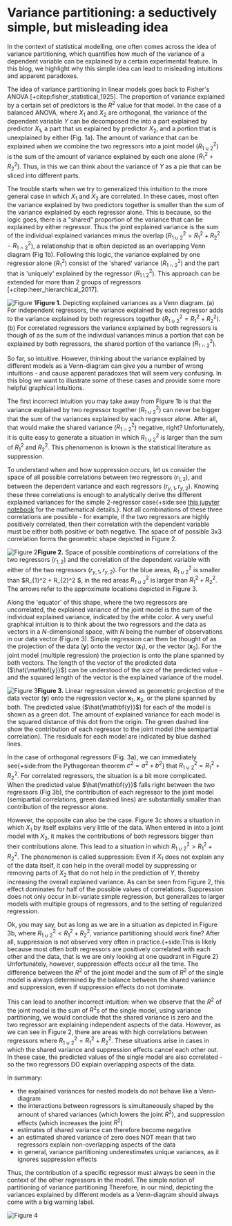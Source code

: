 # Variance partitioning: a seductively simple, but misleading idea

<section markdown="1">
In the context of statistical modelling, one often comes across the idea of variance partitioning, which quantifies how much of the variance of a dependent variable can be explained by a certain experimental feature. In this blog, we highlight why this simple idea can lead to misleading intuitions and apparent paradoxes.

The idea of variance partitioning in linear models goes back to Fisher's ANOVA [+citep:fisher_statistical_1925]. The proportion of variance explained by a certain set of predictors is the $R^2$ value for that model. In the case of a balanced ANOVA, where $X_1$ and $X_2$ are orthogonal, the variance of the dependent variable $Y$ can be decomposed the into a part explained by predictor $X_1$, a part that us explained by predictor $X_2$, and a portion that is unexplained by either (Fig. 1a). The amount of variance that can be explained when we combine the two regressors into a joint model ($R_{1 \cup 2}^2$) is the sum of the amount of variance explained by each one alone ($R^2_1 + R^2_2$). Thus, in this we can think about the variance of $Y$ as a pie that can be sliced into different parts.

The trouble starts when we try to generalized this intuition to the more general case in which $X_1$ and $X_2$ are correlated. In these cases, most often the variance explained by two predictors together is smaller than the sum of the variance explained by each regressor alone. This is because, so the logic goes, there is a "shared" proportion of the variance that can be explained by either regressor. Thus the joint explained variance is the sum of the individual explained variances minus the overlap ($R_{1 \cup 2}^2 = R_{1}^2  + R_{2}^2 - R^2_{1 \cap 2}$), a relationship that is often depicted as an overlapping Venn diagram (Fig 1b). Following this logic, the variance explained by one regressor alone ($R^2_1$) consist of the 'shared' variance ($R^2_{1 \cap 2}$) and the part that is 'uniquely' explained by the regressor ($R^2_{1 \setminus 2}$). This approach can be extended for more than 2 groups of regressors [+citep:heer_hierarchical_2017].

![Figure 1](venn_diagram.jpg)**Figure 1.** Depicting explained variances as a Venn diagram. (a) For independent regressors, the variance explained by each regressor adds to the variance explained by both regressors together ($R_{1 \cup 2}^2 = R^2_{1}  + R^2_{2}$). (b) For correlated regressors the variance explained by both regressors is though of as the sum of the individual variances minus a portion that can be explained by both regressors, the shared portion of the variance ($R^2_{1 \cap 2}$).

So far, so intuitive. However, thinking about the variance explained by different models as a Venn-diagram can give you a number of wrong intuitions - and cause apparent paradoxes that will seem very confusing. In this blog we want to illustrate some of these cases and provide some more helpful graphical intuitions.

The first incorrect intuition you may take away from Figure 1b is that the variance explained by two regressor together ($R^2_{1 \cup 2}$) can never be bigger that the sum of the variances explained by each regressor alone. After all, that would make the shared variance ($R^2_{1 \cap 2}$) negative, right? Unfortunately, it is quite easy to generate a situation in which $R_{1 \cup 2}^2$ is larger than the sum of $R_{1}^2$ and $R_{2}^2$. This phenomenon is known is the statistical literature as suppression.

To understand when and how suppression occurs, let us consider the space of all possible correlations between two regressors ($r_{1,2}$), and between the dependent variance and each regressors  ($r_{y,1}, r_{y,2}$). Knowing these three correlations is enough to analytically derive the different explained variances for the simple 2-regressor case{+side:see [this jupyter notebook](https://github.com/DiedrichsenLab/VariancePartitioning/blob/main/variance_partitioning_analytical.ipynb) for the mathematical details.}. Not all combinations of these three correlations are possible - for example, if the two regressors are highly positively correlated, then their correlation with the dependent variable must be either both positive or both negative. The space of of possible 3x3 correlation forms the geometric shape depicted in Figure 2.

![Figure 2](surface_plot.jpg)**Figure 2.** Space of possible combinations of correlations of the two regressors ($r_{1,2}$) and the correlation of the dependent variable with either of the two regressors ($r_{y,1}, r_{y,2}$). For the blue areas, $R_{1 \cup 2}^2$ is smaller than $R_{1}^2 + R_{2}^2 $, in the red areas $R_{1 \cup 2}^2$ is larger than $R_{1}^2 + R_{2}^2$. The arrows refer to the approximate locations depicted in Figure 3.

Along the 'equator' of this shape, where the two regressors are uncorrelated, the explained variance of the joint model is the sum of the individual explained variance, indicated by the white color.  A very useful graphical intuition is to think about the two regressors and the data as vectors in a $N$-dimensional space, with $N$ being the number of observations in our data vector (Figure 3). Simple regression can then be thought of as the projection of the data ($\mathbf{y}$) onto the vector ($\mathbf{x}_1$), or the vector ($\mathbf{x}_2$). For the joint model (multiple regression) the projection is onto the plane spanned by both vectors. The length of the vector of the predicted data ($\hat{\mathbf{y}}$) can be understood of the size of the predicted value - and the squared length of the vector is the explained variance of the model.

![Figure 3](projections.jpg)**Figure 3.** Linear regression viewed as geometric projection of the data vector ($\mathbf{y}$) onto the regression vector $\mathbf{x}_1$, $\mathbf{x}_2$, or the plane spanned by both. The predicted value ($\hat{\mathbf{y}}$) for each of the model is shown as a green dot. The amount of explained variance for each model is the squared distance of this dot from the origin. The green dashed line show the contribution of each regressor to the joint model (the semipartial correlation). The residuals for each model are indicated by blue dashed lines.

In the case of orthogonal regressors (Fig. 3a), we can immediately see{+side:from the Pythagorean theorem $c^2 = a^2 + b^2$} that $R^2_{1 \cup 2} = R_{1}^2 + R_{2}^2$. For correlated regressors, the situation is a bit more complicated. When the predicted value $\hat{\mathbf{y}}$ falls right between the two regressors (Fig 3b), the contribution of each regressor to the joint model (semipartial correlations, green dashed lines) are substantially smaller than contribution of the regressor alone.

However, the opposite can also be the case. Figure 3c shows a situation in which $X_1$ by itself explains very little of the data. When entered in into a joint model with $X_2$, it makes the contributions of both regressors bigger than their contributions alone. This lead to a situation in which $R^2_{1 \cup 2} > R^2_1 + R^2_2$. The phenomenon is called suppression: Even if $X_1$ does not explain any of the data itself, it can help in the overall model by suppressing or removing parts of $X_2$ that do not help in the prediction of $Y$, thereby increasing the overall explained variance. As can be seen from Figure 2, this effect dominates for half of the possible values of correlations. Suppression does not only occur in bi-variate simple regression, but generalizes to larger models with multiple groups of regressors, and to the setting of regularized regression.

Ok, you may say, but as long as we are in a situation as depicted in Figure 3b, where $R_{1 \cup 2}^2 < R^2_1 + R^2_2$, variance partitioning should work fine? After all, suppression is not observed very often in practice.{+side:This is likely because most often both regressors are positively correlated with each other and the data, that is we are only looking at one quadrant in Figure 2} Unfortunately, however, suppression effects occur all the time. The difference between the $R^2$ of the joint model and the sum of $R^2$ of the single model is always determined by the balance between the shared variance and suppression, even if suppression effects do not dominate.

This can lead to another incorrect intuition: when we observe that the $R^2$ of the joint model is the sum of $R^2$s of the single model, using variance partitioning, we would conclude that the shared variance is zero and the two regressor are explaining independent aspects of the data. However, as we can see in Figure 2, there are areas with high correlations between regressors where $R_{1 \cup 2}^2 = R^2_1 + R^2_2$. These situations arise in cases in which the shared variance and suppression effects cancel each other out. In these case, the predicted values of the single model are also correlated - so the two regressors DO explain overlapping aspects of the data.

In summary:

* the explained variances for nested models do not behave like a Venn-diagram
* the interactions between regressors is simultaneously shaped by the amount of shared variances (which lowers the joint $R^2$), and suppression effects (which increases the joint $R^2$)
* estimates of shared variance can therefore become negative
* an estimated shared variance of zero does NOT mean that two regressors explain non-overlapping aspects of the data
* in general, variance partitioning underestimates unique variances, as it ignores suppression effects

Thus, the contribution of a specific regressor must always be seen in the context of the other regressors in the model. The simple notion of partitioning of variance partitioning
Therefore, in our mind, depicting the variances explained by different models as a Venn-diagram should always come with a big warning label.

![Figure 4](icon.png)

</section>
